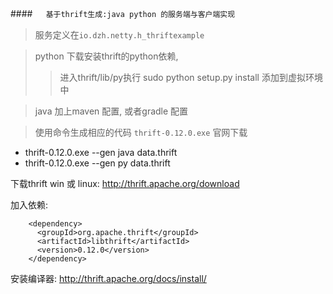 ####　`` 基于thrift生成:java python 的服务端与客户端实现``
> 服务定义在`io.dzh.netty.h_thriftexample`

> python 下载安装thrift的python依赖,
>> 进入thrift/lib/py执行 sudo python setup.py install
添加到虚拟环境中

> java 加上maven 配置, 或者gradle 配置

> 使用命令生成相应的代码 ``thrift-0.12.0.exe`` 官网下载
- thrift-0.12.0.exe --gen java data.thrift
- thrift-0.12.0.exe --gen py data.thrift




下载thrift win 或 linux:
        http://thrift.apache.org/download

加入依赖:

        <dependency>
          <groupId>org.apache.thrift</groupId>
          <artifactId>libthrift</artifactId>
          <version>0.12.0</version>
        </dependency>
        
安装编译器:
        http://thrift.apache.org/docs/install/